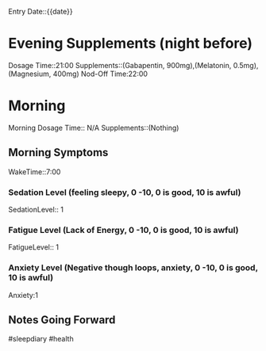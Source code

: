 
Entry Date::{{date}}
# Evening Supplements (night before)
Dosage Time::21:00
Supplements::(Gabapentin, 900mg),(Melatonin, 0.5mg), (Magnesium, 400mg)
Nod-Off Time:22:00
# Morning
Morning Dosage Time:: N/A
Supplements::(Nothing)
## Morning Symptoms
WakeTime::7:00
### Sedation Level (feeling sleepy, 0 -10, 0 is good, 10 is awful) 
SedationLevel:: 1
### Fatigue Level (Lack of Energy, 0 -10, 0 is good, 10 is awful) 
FatigueLevel:: 1
### Anxiety Level (Negative though loops, anxiety, 0 -10, 0 is good, 10 is awful)
Anxiety:1

## Notes Going Forward
#sleepdiary
#health 

